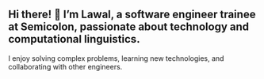 ## Hi there! 👋 I’m Lawal, a software engineer trainee at Semicolon, passionate about technology and computational linguistics.
I enjoy solving complex problems, learning new technologies, and collaborating with other engineers.

<!--
**Lawbod3/Lawbod3** is a ✨ _special_ ✨ repository because its `README.md` (this file) appears on your GitHub profile.

- 🔭 Current Focus: Mastering Java and Python...
- 🌱 Languages: Java, Python, JavaScript, SQL, HTML, CSS ...
- 👯 Open to Collaborate On: Software that is aimed at solving problems ...
- 💡 My Tech Interests: Machine learning, Automamation, Software Testing, Simplifying apps.... ...
- 💬 Ask me about Algorithms ...
- 📫 How to reach me: ...
- ⚡ Fun fact: i love challenging projects ...
-->
